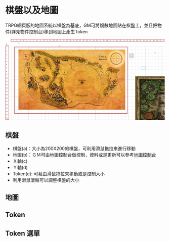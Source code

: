 # 棋盤以及地圖

TRPG網頁版的地圖系統以棋盤為基底，GM可將複數地圖貼在棋盤上，並且把物件(詳見物件控制台)移到地圖上產生Token

![控制台](../../img/checkerboard.jpeg)

## 棋盤

- 棋盤(a)：大小為200X200的棋盤，可利用滑鼠拖拉來進行移動
- 地圖(b)：ＧＭ可由地圖控制台做控制，資料或是更新可以參考[地圖控制台](map.md)
- Ｘ軸(c)
- Ｙ軸(d)
- Token(e): 可藉由滑鼠拖拉來移動或是控制大小
- 利用滑鼠滾輪可以調整棋盤的大小

## 地圖

## Token

## Token 選單


